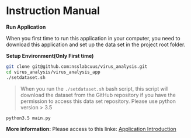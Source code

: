 
# Instruction Manual

**Run Application**

When you first time to run this application in your computer, you need to download this application and set up the data set in the project root folder.

**Setup Environment(Only First time)**

```bash
git clone git@github.com:nsslabcuus/virus_analysis.git
cd virus_analysis/virus_analysis_app
./setdataset.sh
```


> When you run the `./setdataset.sh` bash script, this script will download the dataset from the GitHub repository if you have the permission to access this data set repository.
Please use python version > 3.5

```bash
python3.5 main.py
```

**More information:** Please access to this linke: [Application Introduction](https://nsslabcuus.github.io/dochub/virus_analyze/2019-02-08-Introduce-Application.html)
